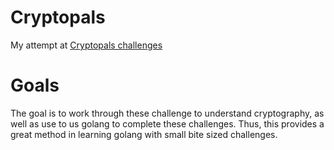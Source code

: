# Cryptopals
My attempt at [Cryptopals challenges](https://cryptopals.com/)

# Goals

The goal is to work through these challenge to understand cryptography, as well as use to us golang to complete these challenges.
Thus, this provides a great method in learning golang with small bite sized challenges.

